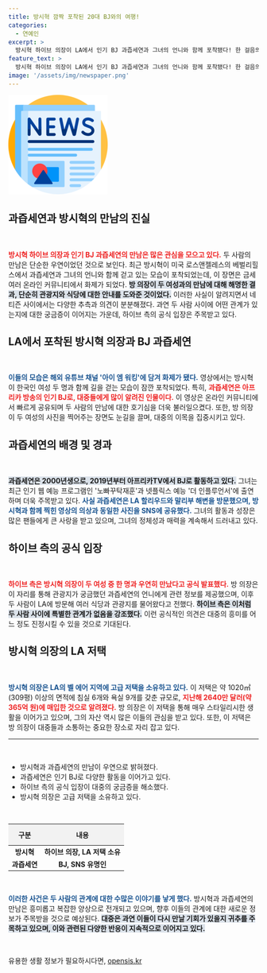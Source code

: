```yaml
---
title: 방시혁 깜짝 포착된 20대 BJ와의 여행!
categories:
  - 연예인
excerpt: >
  방시혁 하이브 의장이 LA에서 인기 BJ 과즙세연과 그녀의 언니와 함께 포착됐다! 한 걸음의 우연이 소문을 불러일으킨 이유는? 이들의 만남 뒤에 숨겨진 진짜 이야기를 확인해보세요!
feature_text: >
  방시혁 하이브 의장이 LA에서 인기 BJ 과즙세연과 그녀의 언니와 함께 포착됐다! 한 걸음의 우연이 소문을 불러일으킨 이유는? 이들의 만남 뒤에 숨겨진 진짜 이야기를 확인해보세요!
image: '/assets/img/newspaper.png'
---
```


<p><img src="/assets/img/newspaper.png" alt="kimp 속보" /></p>

<h2 data-ke-size="size26">과즙세연과 방시혁의 만남의 진실</h2>

<p data-ke-size="size16">&nbsp;</p>

<p data-ke-size="size16"><b><span style="color: #ee2323;">방시혁 하이브 의장과 인기 BJ 과즙세연의 만남은 많은 관심을 모으고 있다.</span></b> 두 사람의 만남은 단순한 우연이었던 것으로 보인다. 최근 방시혁이 미국 로스앤젤레스의 베벌리힐스에서 과즙세연과 그녀의 언니와 함께 걷고 있는 모습이 포착되었는데, 이 장면은 금세 여러 온라인 커뮤니티에서 화제가 되었다. <b><span style="background-color: #21538527;">방 의장이 두 여성과의 만남에 대해 해명한 결과, 단순히 관광지와 식당에 대한 안내를 도와준 것이었다.</span></b> 이러한 사실이 알려지면서 네티즌 사이에서는 다양한 추측과 의견이 분분해졌다. 과연 두 사람 사이에 어떤 관계가 있는지에 대한 궁금증이 이어지는 가운데, 하이브 측의 공식 입장은 주목받고 있다.</p>

<h2 data-ke-size="size26">LA에서 포착된 방시혁 의장과 BJ 과즙세연</h2>

<p data-ke-size="size16">&nbsp;</p>

<p data-ke-size="size16"><b><span style="color: #1a5490;">이들의 모습은 해외 유튜브 채널 '아이 엠 워킹'에 담겨 화제가 됐다.</span></b> 영상에서는 방시혁이 한국인 여성 두 명과 함께 길을 걷는 모습이 잠깐 포착되었다. 특히, <b><span style="color: #ee2323;">과즙세연은 아프리카 방송의 인기 BJ로, 대중들에게 많이 알려진 인물이다.</span></b> 이 영상은 온라인 커뮤니티에서 빠르게 공유되며 두 사람의 만남에 대한 호기심을 더욱 불러일으켰다. 또한, 방 의장이 두 여성의 사진을 찍어주는 장면도 눈길을 끌며, 대중의 이목을 집중시키고 있다.</p>

<h2 data-ke-size="size26">과즙세연의 배경 및 경과</h2>

<p data-ke-size="size16">&nbsp;</p>

<p data-ke-size="size16"><b><span style="background-color: #21538527;">과즙세연은 2000년생으로, 2019년부터 아프리카TV에서 BJ로 활동하고 있다.</span></b> 그녀는 최근 인기 웹 예능 프로그램인 '노빠꾸탁재훈'과 넷플릭스 예능 '더 인플루언서'에 출연하며 더욱 주목받고 있다. <b><span style="color: #1a5490;">사실 과즙세연은 LA 할리우드와 말리부 해변을 방문했으며, 방시혁과 함께 찍힌 영상의 의상과 동일한 사진을 SNS에 공유했다.</span></b> 그녀의 활동과 성장은 많은 팬들에게 큰 사랑을 받고 있으며, 그녀의 정체성과 매력을 계속해서 드러내고 있다.</p>

<h2 data-ke-size="size26">하이브 측의 공식 입장</h2>

<p data-ke-size="size16">&nbsp;</p>

<p data-ke-size="size16"><b><span style="color: #ee2323;">하이브 측은 방시혁 의장이 두 여성 중 한 명과 우연히 만났다고 공식 발표했다.</span></b> 방 의장은 이 자리를 통해 관광지가 궁금했던 과즙세연의 언니에게 관련 정보를 제공했으며, 이후 두 사람이 LA에 방문해 여러 식당과 관광지를 물어왔다고 전했다. <b><span style="background-color: #21538527;">하이브 측은 이처럼 두 사람 사이에 특별한 관계가 없음을 강조했다.</span></b> 이런 공식적인 의견은 대중의 흥미를 어느 정도 진정시킬 수 있을 것으로 기대된다.</p>

<h2 data-ke-size="size26">방시혁 의장의 LA 저택</h2>

<p data-ke-size="size16">&nbsp;</p>

<p data-ke-size="size16"><b><span style="color: #1a5490;">방시혁 의장은 LA의 벨 에어 지역에 고급 저택을 소유하고 있다.</span></b> 이 저택은 약 1020㎡(309평) 이상의 면적에 침실 6개와 욕실 9개를 갖춘 규모로, <b><span style="color: #ee2323;">지난해 2640만 달러(약 365억 원)에 매입한 것으로 알려졌다.</span></b> 방 의장은 이 저택을 통해 매우 스타일리시한 생활을 이어가고 있으며, 그의 자산 역시 많은 이들의 관심을 받고 있다. 또한, 이 저택은 방 의장이 대중들과 소통하는 중요한 장소로 자리 잡고 있다.</p>

<hr>

<p data-ke-size="size16">&nbsp;</p> 

<ul>
  <li>방시혁과 과즙세연의 만남이 우연으로 밝혀졌다.</li>
  <li>과즙세연은 인기 BJ로 다양한 활동을 이어가고 있다.</li>
  <li>하이브 측의 공식 입장이 대중의 궁금증을 해소했다.</li>
  <li>방시혁 의장은 고급 저택을 소유하고 있다.</li>
</ul>

<p data-ke-size="size16">&nbsp;</p> 

<table style="width: 100%; border-collapse: collapse;">
  <thead>
    <tr style="background-color: #f2f2f2;">
      <th style="text-align: center; height: 35px;">구분</th>
      <th style="text-align: center; height: 35px;">내용</th>
    </tr>
  </thead>
  <tbody>
    <tr>
      <td style="text-align: center; height: 17px;"><b>방시혁</b></td>
      <td style="text-align: center; height: 17px;"><b>하이브 의장, LA 저택 소유</b></td>
    </tr>
    <tr>
      <td style="text-align: center; height: 17px;"><b>과즙세연</b></td>
      <td style="text-align: center; height: 17px;"><b>BJ, SNS 유명인</b></td>
    </tr>
  </tbody>
</table>

<p data-ke-size="size16">&nbsp;</p> 

<p data-ke-size="size16"><b><span style="color: #1a5490;">이러한 사건은 두 사람의 관계에 대한 수많은 이야기를 낳게 했다.</span></b> 방시혁과 과즙세연의 만남은 흥미롭고 복잡한 양상으로 전개되고 있으며, 향후 이들의 관계에 대한 새로운 정보가 주목받을 것으로 예상된다. <b><span style="background-color: #21538527;">대중은 과연 이들이 다시 만날 기회가 있을지 귀추를 주목하고 있으며, 이와 관련된 다양한 반응이 지속적으로 이어지고 있다.</span></b></p> 

<p data-ke-size="size16">&nbsp;</p>
유용한 생활 정보가 필요하시다면, <a href="https://opensis.kr" rel="dofollow">opensis.kr</a>


